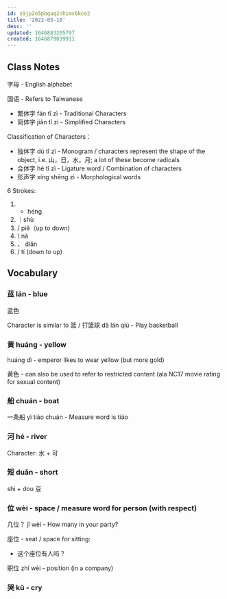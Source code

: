 ```yaml
---
id: s9jp2o5pbqaq2nhims6kce2
title: '2022-03-10'
desc: ''
updated: 1646883205797
created: 1646879039911
---
```


## Class Notes

字母 - English alphabet

国语 - Refers to Taiwanese 

- 繁体字 fán tǐ zì - Traditional Characters 
- 简体字 jiǎn tǐ zì - Simplified Characters


Classification of Characters：
- 独体字 dú tǐ zì - Monogram / characters represent the shape of the object, i.e. 山，日，水，月; a lot of these become radicals
- 合体字 hé tǐ zì - Ligature word / Combination of characters
- 形声字 xíng shēng zì - Morphological words


6 Strokes: 
1. - héng 
1. ｜shù
1. / piě（up to down)
1. \ nà
1. 、 diǎn
1. / tí (down to up)

## Vocabulary

### 蓝 lán - blue

蓝色

Character is similar to 篮 / 打篮球 dǎ lán qiú - Play basketball

### 黄 huáng - yellow

huáng dì - emperor likes to wear yellow (but more gold)

黄色 - can also be used to refer to restricted content (ala NC17 movie rating for sexual content)

### 船 chuán - boat

一条船 yì tiáo chuán - Measure word is tiáo

### 河 hé - river

Character: 水 + 可

### 短 duǎn - short

shi  + dou 豆

### 位 wèi - space / measure word for person (with respect)

几位？ jǐ wèi - How many in your party?
 
座位 - seat / space for sitting:
- 这个座位有人吗？

职位 zhí wèi - position (in a company)

### 哭 kū - cry
